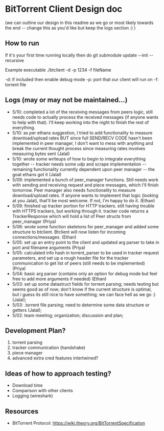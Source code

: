 # BitTorrent Client Design doc
(we can outline our design in this readme as we go or most likely towards the end -- change this as you'd like but keep the logs section :) )

## How to run
If it's your first time running locally then do 
git submodule update --init --recursive

Example executable
./btclient -d -p 1234 -f fileName
 
-d: if included then enable debug mode
-p: port that our client will run on
-f: torrent file


## Logs (may or may not be maintained...)

- 5/10: completed a lot of the receiving messages from peers logic, still needs code to actually process the received messages (if anyone wants to help with that). I'll keep working into the night to finish the rest of everything.
- 5/10: as per ethans suggestion, I tried to add functionality to measure download/upload rates BUT since full SEND/RECV CODE hasn't been implemented in peer manager, I don't want to mess with anything and break the current thought process since measuring rates involves measuring bytes sent (Jalal)
- 5/10: wrote some writeups of how to begin to integrate everything together -- tracker needs some udp and scrape implementation -- remaining functionality currently dependent upon peer manager -- the goat ethans got it (Jalal)
- 5/09: implemented a bunch of peer_manager functions. Still needs work with sending and receiving request and piece messages, which I'll finish tomorrow. Peer manager
also needs functionality to measure download/upload rates. If anyone wants to implement that logic (looking at you Jalal), that'll be most welcome. If not, I'm happy to do it. (Ethan)
- 5/09: finished up tracker portion for HTTP trackers. still having trouble with
HTTPS trackers, but working through it. tracker code returns a TrackerResponse
which will hold a list of Peer structs from peer_manager (Priya)
- 5/06: wrote some function skeletons for peer_manager and added some structure to btclient. Btclient will now listen for incoming connections/messages. (Ethan)
- 5/05: set up an entry point to the client and updated arg parser to take in port and filename arguments (Priya)
- 5/05: calculated info hash in torrent_parser to be used in tracker request parameters, and set up a rough header file for the tracker
communication to get list of peers (still needs to be implemented) (Priya)
- 5/04: basic arg parser (contains only an option for debug mode but feel free to add more arguments if needed) (Ethan)
- 5/03: set up some datastruct fields for torrent parsing; needs testing but seems good as of now; don't know if the current structure is optimal, but i guess its still nice to have something; we can face hell as we go :) (Jalal);
- 5/03: .torrent file parsing; need to determine some data structure or getters (Jalal);
- 5/02: team meeting; organization; discussion and plan;


## Development Plan?

1) torrent parsing
2) tracker communication (handshake)
3) piece manager
4) advanced extra cred features intertwined?


## Ideas of how to approach testing?

  - Download time
  - Comparison with other clients
  - Logging (wireshark)


## Resources

- BitTorrent Protocol: https://wiki.theory.org/BitTorrentSpecification  


